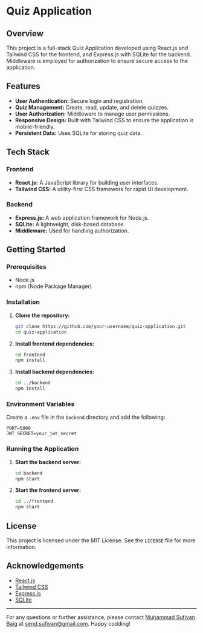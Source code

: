 # Quiz Application

## Overview

This project is a full-stack Quiz Application developed using React.js and Tailwind CSS for the frontend, and Express.js with SQLite for the backend. Middleware is employed for authorization to ensure secure access to the application.

## Features

- **User Authentication:** Secure login and registration.
- **Quiz Management:** Create, read, update, and delete quizzes.
- **User Authorization:** Middleware to manage user permissions.
- **Responsive Design:** Built with Tailwind CSS to ensure the application is mobile-friendly.
- **Persistent Data:** Uses SQLite for storing quiz data.

## Tech Stack

### Frontend
- **React.js:** A JavaScript library for building user interfaces.
- **Tailwind CSS:** A utility-first CSS framework for rapid UI development.

### Backend
- **Express.js:** A web application framework for Node.js.
- **SQLite:** A lightweight, disk-based database.
- **Middleware:** Used for handling authorization.

## Getting Started

### Prerequisites

- Node.js
- npm (Node Package Manager)

### Installation

1. **Clone the repository:**
   ```bash
   git clone https://github.com/your-username/quiz-application.git
   cd quiz-application
   ```

2. **Install frontend dependencies:**
   ```bash
   cd frontend
   npm install
   ```

3. **Install backend dependencies:**
   ```bash
   cd ../backend
   npm install
   ```

### Environment Variables

Create a `.env` file in the `backend` directory and add the following:

```plaintext
PORT=5000
JWT_SECRET=your_jwt_secret
```

### Running the Application

1. **Start the backend server:**
   ```bash
   cd backend
   npm start
   ```

2. **Start the frontend server:**
   ```bash
   cd ../frontend
   npm start
   ```

## License

This project is licensed under the MIT License. See the `LICENSE` file for more information.

## Acknowledgements

- [React.js](https://reactjs.org/)
- [Tailwind CSS](https://tailwindcss.com/)
- [Express.js](https://expressjs.com/)
- [SQLite](https://www.sqlite.org/)

---

For any questions or further assistance, please contact [Muhammad Sufiyan Baig](https://muhammadsufiyanbaig.vercel.app/) at send.sufiyan@gmail.com. Happy codding!

